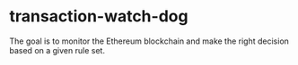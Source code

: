 # transaction-watch-dog
The goal is to monitor the Ethereum blockchain and make the right decision based on a given rule set.
